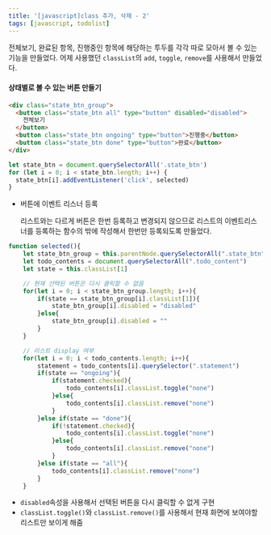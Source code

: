 ```yaml
---
title: '[javascript]class 추가, 삭제 - 2'
tags: [javascript, todolist]
---
```


전체보기, 완료된 항목, 진행중인 항목에 해당하는 투두를 각각 따로 모아서 볼 수 있는 기능을 만들었다.
어제 사용했던 `classList`의 `add`, `toggle`, `remove`를 사용해서 만들었다.

#### 상태별로 볼 수 있는 버튼 만들기

```html
<div class="state_btn_group">
  <button class="state_btn all" type="button" disabled="disabled">
    전체보기
  </button>
  <button class="state_btn ongoing" type="button">진행중</button>
  <button class="state_btn done" type="button">완료</button>
</div>
```

```javascript
let state_btn = document.querySelectorAll('.state_btn')
for (let i = 0; i < state_btn.length; i++) {
  state_btn[i].addEventListener('click', selected)
}
```

- 버튼에 이벤트 리스너 등록

  리스트와는 다르게 버튼은 한번 등록하고 변경되지 않으므로 리스트의 이벤트리스너를 등록하는 함수의 밖에 작성해서 한번만 등록되도록 만들었다.

```javascript
function selected(){
    let state_btn_group = this.parentNode.querySelectorAll(".state_btn")
    let todo_contents = document.querySelectorAll(".todo_content")
    let state = this.classList[1]

    // 현재 선택된 버튼은 다시 클릭할 수 없음
    for(let i = 0; i < state_btn_group.length; i++){
        if(state == state_btn_group[i].classList[1]){
            state_btn_group[i].disabled = "disabled"
        }else{
            state_btn_group[i].disabled = ""
        }
    }

    // 리스트 display 여부
    for(let i = 0; i < todo_contents.length; i++){
        statement = todo_contents[i].querySelector(".statement")
        if(state == "ongoing"){
            if(statement.checked){
                todo_contents[i].classList.toggle("none")
            }else{
                todo_contents[i].classList.remove("none")
            }
        }else if(state == "done"){
            if(!statement.checked){
                todo_contents[i].classList.toggle("none")
            }else{
                todo_contents[i].classList.remove("none")
            }
        }else if(state == "all"){
            todo_contents[i].classList.remove("none")
        }
    }
```

- `disabled`속성을 사용해서 선택된 버튼을 다시 클릭할 수 없게 구현
- `classList.toggle()`와 `classList.remove()`를 사용해서 현재 화면에 보여야할 리스트만 보이게 해줌
